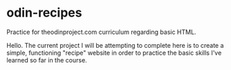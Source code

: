 # odin-recipes
Practice for theodinproject.com curriculum regarding basic HTML.

Hello. The current project I will be attempting to complete here is to create a simple, functioning "recipe" website in order to practice the basic skills I've learned so far in the course.